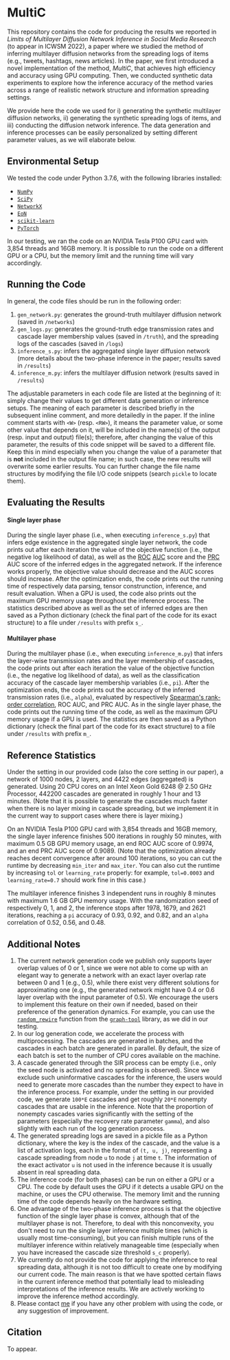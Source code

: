# MultiC
This repository contains the code for producing the results we reported in *Limits of Multilayer Diffusion Network Inference in Social Media Research* (to appear in ICWSM 2022), a paper where we studied the method of inferring multilayer diffusion networks from the spreading logs of items (e.g., tweets, hashtags, news articles). In the paper, we first introduced a novel implementation of the method, *MultiC*, that achieves high efficiency and accuracy using GPU computing. Then, we conducted synthetic data experiments to explore how the inference accuracy of the method varies across a range of realistic network structure and information spreading settings. 

We provide here the code we used for i) generating the synthetic multilayer diffusion networks, ii) generating the synthetic spreading logs of items, and iii) conducting the diffusion network inference. The data generation and inference processes can be easily personalized by setting different parameter values, as we will elaborate below.

## Environmental Setup
We tested the code under Python 3.7.6, with the following libraries installed:
- [`NumPy`](https://numpy.org/install/)
- [`SciPy`](https://scipy.org/install/)
- [`NetworkX`](https://networkx.org/documentation/stable/install.html)
- [`EoN`](https://epidemicsonnetworks.readthedocs.io/en/latest/GettingStarted.html)
- [`scikit-learn`](https://scikit-learn.org/stable/install.html)
- [`PyTorch`](https://pytorch.org/get-started/locally/)

In our testing, we ran the code on an NVIDIA Tesla P100 GPU card with 3,854 threads and 16GB memory. It is possible to run the code on a different GPU or a CPU, but the memory limit and the running time will vary accordingly.

## Running the Code
In general, the code files should be run in the following order:
1. `gen_network.py`: generates the ground-truth multilayer diffusion network (saved in `/networks`)
2. `gen_logs.py`: generates the ground-truth edge transmission rates and cascade layer membership values (saved in `/truth`), and the spreading logs of the cascades (saved in `/logs`)
3. `inference_s.py`: infers the aggregated single layer diffusion network (more details about the two-phase inference in the paper; results saved in `/results`)
4. `inference_m.py`: infers the multilayer diffusion network (results saved in `/results`)

The adjustable parameters in each code file are listed at the beginning of it: simply change their values to get different data generation or inference setups. The meaning of each parameter is described briefly in the subsequent inline comment, and more detailedly in the paper. If the inline comment starts with `<W>` (resp. `<RW>`), it means the parameter value, or some other value that depends on it, will be included in the name(s) of the output (resp. input and output) file(s); therefore, after changing the value of this parameter, the results of this code snippet will be saved to a different file. Keep this in mind especially when you change the value of a parameter that is **not** included in the output file name; in such case, the new results will overwrite some earlier results. You can further change the file name structures by modifying the file I/O code snippets (search `pickle` to locate them).

## Evaluating the Results
#### Single layer phase
During the single layer phase (i.e., when executing `inference_s.py`) that infers edge existence in the aggregated single layer network, the code prints out after each iteration the value of the objective function (i.e., the negative log likelihood of data), as well as the [ROC](https://scikit-learn.org/stable/modules/generated/sklearn.metrics.roc_curve.html) [AUC](https://scikit-learn.org/stable/modules/generated/sklearn.metrics.auc.html) score and the [PRC](https://scikit-learn.org/stable/modules/generated/sklearn.metrics.precision_recall_curve.html) AUC score of the inferred edges in the aggregated network. If the inference works properly, the objective value should decrease and the AUC scores should increase. After the optimization ends, the code prints out the running time of respectively data parsing, tensor construnction, inference, and result evaluation. When a GPU is used, the code also prints out the maximum GPU memory usage throughout the inference process. The statistics described above as well as the set of inferred edges are then saved as a Python dictionary (check the final part of the code for its exact structure) to a file under `/results` with prefix `s_`.

#### Multilayer phase
During the multilayer phase (i.e., when executing `inference_m.py`) that infers the layer-wise transmission rates and the layer membership of cascades, the code prints out after each iteration the value of the objective function (i.e., the negative log likelihood of data), as well as the classification accuracy of the cascade layer membership variables (i.e., `pi`). After the optimization ends, the code prints out the accuracy of the inferred transmission rates (i.e., `alpha`), evaluated by respectively [Spearman's rank-order correlation](https://docs.scipy.org/doc/scipy/reference/generated/scipy.stats.spearmanr.html), ROC AUC, and PRC AUC. As in the single layer phase, the code prints out the running time of the code, as well as the maximum GPU memory usage if a GPU is used. The statistics are then saved as a Python dictionary (check the final part of the code for its exact structure) to a file under `/results` with prefix `m_`.

## Reference Statistics
Under the setting in our provided code (also the core setting in our paper), a network of 1000 nodes, 2 layers, and 4422 edges (aggregated) is generated. Using 20 CPU cores on an Intel Xeon Gold 6248 @ 2.50 GHz Processor, 442200 cascades are generated in roughly 1 hour and 13 minutes. (Note that it is possible to generate the cascades much faster when there is no layer mixing in cascade spreading, but we implement it in the current way to support cases where there is layer mixing.)

On an NVIDIA Tesla P100 GPU card with 3,854 threads and 16GB memory, the single layer inference finishes 500 iterations in roughly 50 minutes, with maximum 0.5 GB GPU memory usage, an end ROC AUC score of 0.9974, and an end PRC AUC score of 0.9089. (Note that the optimization already reaches decent convergence after around 100 iterations, so you can cut the runtime by decreasing `min_iter` and `max_iter`. You can also cut the runtime by increasing `tol` or `learning_rate` properly: for example, `tol=0.0003` and `learning_rate=0.7` should work fine in this case.)

The multilayer inference finishes 3 independent runs in roughly 8 minutes with maximum 1.6 GB GPU memory usage. With the randomization seed of respectively 0, 1, and 2, the inference stops after 1978, 1679, and 2621 iterations, reaching a `pi` accuracy of 0.93, 0.92, and 0.82, and an `alpha` correlation of 0.52, 0.56, and 0.48.

## Additional Notes
1. The current network generation code we publish only supports layer overlap values of 0 or 1, since we were not able to come up with an elegant way to generate a network with an exact layer overlap rate between 0 and 1 (e.g., 0.5), while there exist very different solutions for approximating one (e.g., the generated network might have 0.4 or 0.6 layer overlap with the input parameter of 0.5). We encourage the users to implement this feature on their own if needed, based on their preference of the generation dynamics. For example, you can use the [`random_rewire`](https://graph-tool.skewed.de/static/doc/generation.html#graph_tool.generation.random_rewire) function from the [`graph-tool`](https://graph-tool.skewed.de/) library, as we did in our testing.
2. In our log generation code, we accelerate the process with multiprocessing. The cascades are generated in batches, and the cascades in each batch are generated in parallel. By default, the size of each batch is set to the number of CPU cores available on the machine.
3. A cascade generated through the SIR process can be empty (i.e., only the seed node is activated and no spreading is observed). Since we exclude such uninformative cascades for the inference, the users would need to generate more cascades than the number they expect to have in the inference process. For example, under the setting in our provided code, we generate `100*E` cascades and get roughly `20*E` nonempty cascades that are usable in the inference. Note that the proportion of nonempty cascades varies significantly with the setting of the parameters (especially the recovery rate parameter `gamma`), and also slightly with each run of the log generation process.
4. The generated spreading logs are saved in a pickle file as a Python dictionary, where the key is the index of the cascade, and the value is a list of activation logs, each in the format of `(t, u, j)`, representing a cascade spreading from node `u` to node `j` at time `t`. The information of the exact activator `u` is not used in the inference because it is usually absent in real spreading data.
5. The inference code (for both phases) can be run on either a GPU or a CPU. The code by default uses the GPU if it detects a usable GPU on the machine, or uses the CPU otherwise. The memory limit and the running time of the code depends heavily on the hardware setting.
6. One advantage of the two-phase inference process is that the objective function of the single layer phase is convex, although that of the multilayer phase is not. Therefore, to deal with this nonconvexity, you don't need to run the single layer inference multiple times (which is usually most time-consuming), but you can finish multiple runs of the multilayer inference within relatively manageable time (especially when you have increased the cascade size threshold `s_c` properly).
7. We currently do not provide the code for applying the inference to real spreading data, although it is not too difficult to create one by modifying our current code. The main reason is that we have spotted certain flaws in the current inference method that potentially lead to misleading interpretations of the inference results. We are actively working to improve the inference method accordingly.
8. Please contact [me](mailto:yan.xia@aalto.fi) if you have any other problem with using the code, or any suggestion of improvement.

## Citation
To appear.
